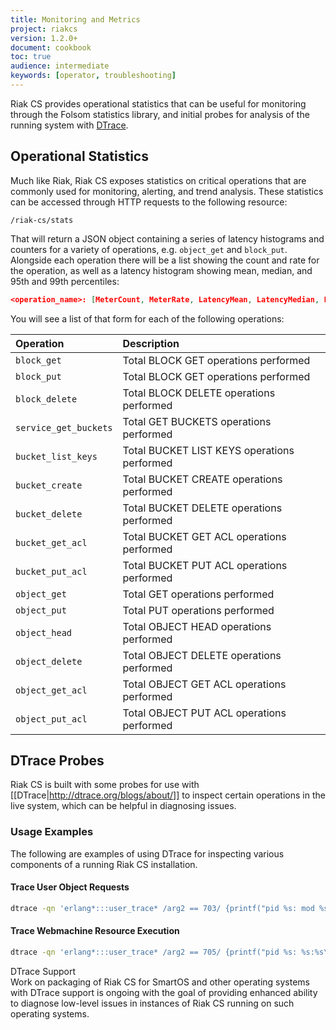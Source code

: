 ```yaml
---
title: Monitoring and Metrics
project: riakcs
version: 1.2.0+
document: cookbook
toc: true
audience: intermediate
keywords: [operator, troubleshooting]
---
```


Riak CS provides operational statistics that can be useful for monitoring through the Folsom statistics library, and initial probes for analysis of the running system with [DTrace](http://dtrace.org/blogs/about/).

## Operational Statistics

Much like Riak, Riak CS exposes statistics on critical operations that are commonly used for monitoring, alerting, and trend analysis. These statistics can be accessed through HTTP requests to the following resource:

```http
/riak-cs/stats
```

That will return a JSON object containing a series of latency histograms and counters for a variety of operations, e.g. `object_get` and `block_put`. Alongside each operation there will be a list showing the count and rate for the operation, as well as a latency histogram showing mean, median, and 95th and 99th percentiles:

```json
<operation_name>: [MeterCount, MeterRate, LatencyMean, LatencyMedian, Latency95, Latency99]
```

You will see a list of that form for each of the following operations:

Operation | Description 
:---------|:-----------
`block_get` | Total BLOCK GET operations performed
`block_put` | Total BLOCK GET operations performed
`block_delete` | Total BLOCK DELETE operations performed
`service_get_buckets` | Total GET BUCKETS operations performed
`bucket_list_keys` | Total BUCKET LIST KEYS operations performed
`bucket_create` | Total BUCKET CREATE operations performed
`bucket_delete` | Total BUCKET DELETE operations performed
`bucket_get_acl` | Total BUCKET GET ACL operations performed
`bucket_put_acl` | Total BUCKET PUT ACL operations performed
`object_get` | Total GET operations performed
`object_put` | Total PUT operations performed
`object_head` | Total OBJECT HEAD operations performed
`object_delete` | Total OBJECT DELETE operations performed
`object_get_acl` | Total OBJECT GET ACL operations performed
`object_put_acl` | Total OBJECT PUT ACL operations performed

## DTrace Probes

Riak CS is built with some probes for use with [[DTrace|http://dtrace.org/blogs/about/]] to inspect certain operations in the live system, which can be helpful in diagnosing issues.

### Usage Examples

The following are examples of using DTrace for inspecting various components of a running Riak CS installation.

#### Trace User Object Requests

```bash
dtrace -qn 'erlang*:::user_trace* /arg2 == 703/ {printf("pid %s: mod %s op %s: user %s bucket/file %s\n", copyinstr(arg0), copyinstr(arg6), copyinstr(arg7), copyinstr(arg8), copyinstr(arg9));}'
```

#### Trace Webmachine Resource Execution

```bash
dtrace -qn 'erlang*:::user_trace* /arg2 == 705/ {printf("pid %s: %s:%s\n", copyinstr(arg0), copyinstr(arg6), copyinstr(arg7));}'
```

<div class="info"><div class="title">DTrace Support</div> Work on packaging of Riak CS for SmartOS and other operating systems with DTrace support is ongoing with the goal of providing enhanced ability to diagnose low-level issues in instances of Riak CS running on such operating systems.</div>
